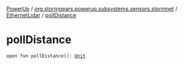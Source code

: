 [PowerUp](../../index.md) / [org.stormgears.powerup.subsystems.sensors.stormnet](../index.md) / [EthernetLidar](index.md) / [pollDistance](./poll-distance.md)

# pollDistance

`open fun pollDistance(): `[`Unit`](https://kotlinlang.org/api/latest/jvm/stdlib/kotlin/-unit/index.html)